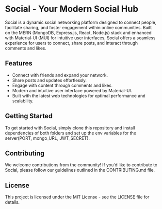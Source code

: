 # Social - Your Modern Social Hub

Social is a dynamic social networking platform designed to connect people, facilitate sharing, and foster engagement within online communities. Built on the MERN (MongoDB, Express.js, React, Node.js) stack and enhanced with Material-UI (MUI) for intuitive user interfaces, Social offers a seamless experience for users to connect, share posts, and interact through comments and likes.

## Features

- Connect with friends and expand your network.
- Share posts and updates effortlessly.
- Engage with content through comments and likes.
- Modern and intuitive user interface powered by Material-UI.
- Built with the latest web technologies for optimal performance and scalability.

## Getting Started

To get started with Social, simply clone this repository and install dependencies of both folders and set up the env variables for the server(PORT, mongo_URL, JWT_SECRET).

## Contributing

We welcome contributions from the community! If you'd like to contribute to Social, please follow our guidelines outlined in the CONTRIBUTING.md file.

## License

This project is licensed under the MIT License - see the LICENSE file for details.
